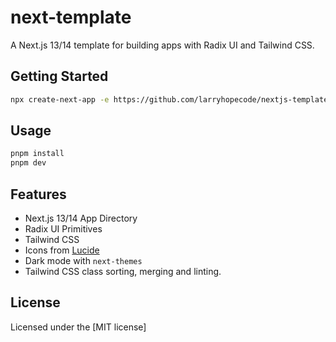 # next-template

A Next.js 13/14 template for building apps with Radix UI and Tailwind CSS.

## Getting Started

```bash
npx create-next-app -e https://github.com/larryhopecode/nextjs-template
```

## Usage

  ```bash
  pnpm install
  pnpm dev
  ```

## Features

- Next.js 13/14 App Directory
- Radix UI Primitives
- Tailwind CSS
- Icons from [Lucide](https://lucide.dev)
- Dark mode with `next-themes`
- Tailwind CSS class sorting, merging and linting.

## License

Licensed under the [MIT license]
